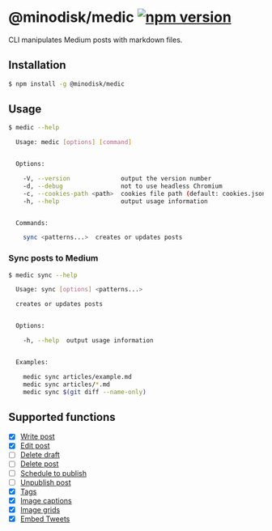 # @minodisk/medic [![npm version](https://img.shields.io/npm/v/@minodisk/medic.svg?style=flat-square)](https://www.npmjs.com/package/@minodisk/medic)

CLI manipulates Medium posts with markdown files.

## Installation

```sh
$ npm install -g @minodisk/medic
```

## Usage

```sh
$ medic --help

  Usage: medic [options] [command]


  Options:

    -V, --version              output the version number
    -d, --debug                not to use headless Chromium
    -c, --cookies-path <path>  cookies file path (default: cookies.json)
    -h, --help                 output usage information


  Commands:

    sync <patterns...>  creates or updates posts
```

### Sync posts to Medium

```sh
$ medic sync --help

  Usage: sync [options] <patterns...>

  creates or updates posts


  Options:

    -h, --help  output usage information


  Examples:

    medic sync articles/example.md
    medic sync articles/*.md
    medic sync $(git diff --name-only)
```

## Supported functions

* [x] [Write post](https://help.medium.com/hc/en-us/articles/225168768-Write-post)
* [x] [Edit post](https://help.medium.com/hc/en-us/articles/215194537-Edit-post)
* [ ] [Delete draft](https://help.medium.com/hc/en-us/articles/215591007-Delete-draft)
* [ ] [Delete post](https://help.medium.com/hc/en-us/articles/214896058-Delete-post)
* [ ] [Schedule to publish](https://help.medium.com/hc/en-us/articles/216650227-Schedule-to-publish)
* [ ] [Unpublish post](https://help.medium.com/hc/en-us/articles/227056408-How-do-I-unpublish-a-post-)
* [x] [Tags](https://help.medium.com/hc/en-us/articles/214741038-Tags)
* [x] [Image captions](https://help.medium.com/hc/en-us/articles/115004808787-Image-captions)
* [x] [Image grids](https://help.medium.com/hc/en-us/articles/115004808587-Image-grids)
* [x] [Embed Tweets](https://help.medium.com/hc/en-us/articles/216196547-Embed-Tweets)
